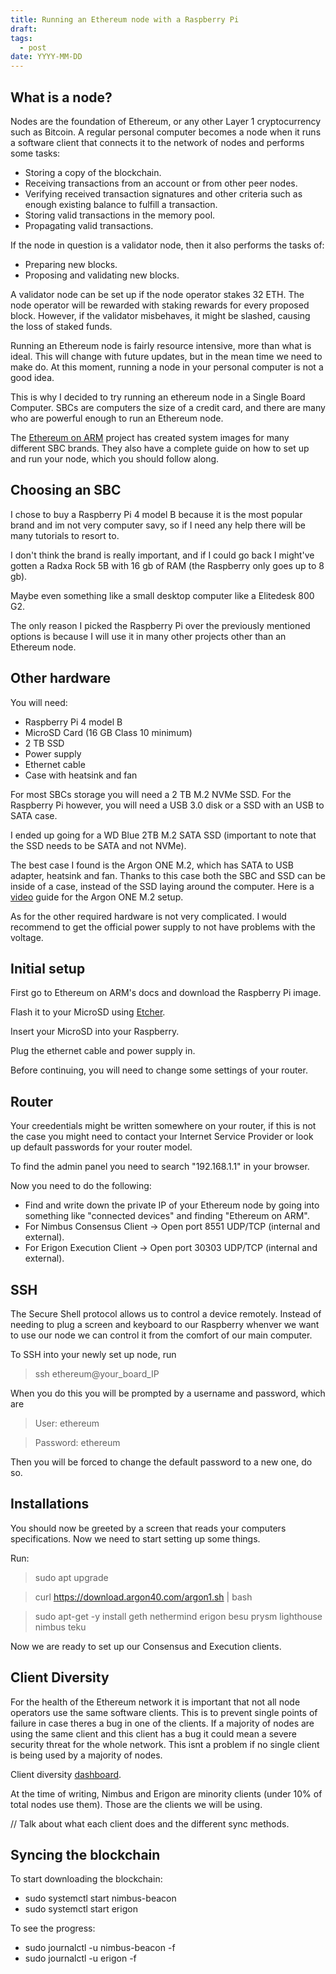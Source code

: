 ```yaml
---
title: Running an Ethereum node with a Raspberry Pi
draft: 
tags:
  - post
date: YYYY-MM-DD
---
```

## What is a node?

Nodes are the foundation of Ethereum, or any other Layer 1 cryptocurrency such as Bitcoin. A regular personal computer becomes a node when it runs a software client that connects it to the network of nodes and performs some tasks:

- Storing a copy of the blockchain.
- Receiving transactions from an account or from other peer nodes.
- Verifying received transaction signatures and other criteria such as enough existing balance to fulfill a transaction.
- Storing valid transactions in the memory pool.
- Propagating valid transactions.

If the node in question is a validator node, then it also performs the tasks of:

- Preparing new blocks.
- Proposing and validating new blocks.

A validator node can be set up if the node operator stakes 32 ETH. The node operator will be rewarded with staking rewards for every proposed block. However, if the validator misbehaves, it might be slashed, causing the loss of staked funds.


Running an Ethereum node is fairly resource intensive, more than what is ideal. This will change with future updates, but in the mean time we need to make do. At this moment, running a node in your personal computer is not a good idea.

This is why I decided to try running an ethereum node in a Single Board Computer. SBCs are computers the size of a credit card, and there are many who are powerful enough to run an Ethereum node.

The [Ethereum on ARM](https://ethereum-on-arm-documentation.readthedocs.io/en/latest/index.html#) project has created system images for many different SBC brands. They also have a complete guide on how to set up and run your node, which you should follow along.



## Choosing an SBC

I chose to buy a Raspberry Pi 4 model B because it is the most popular brand and im not very computer savy, so if I need any help there will be many tutorials to resort to.

I don't think the brand is really important, and if I could go back I might've gotten a Radxa Rock 5B with 16 gb of RAM (the Raspberry only goes up to 8 gb).

Maybe even something like a small desktop computer like a Elitedesk 800 G2.

The only reason I picked the Raspberry Pi over the previously mentioned options is because I will use it in many other projects other than an Ethereum node.


## Other hardware

You will need:

- Raspberry Pi 4 model B
- MicroSD Card (16 GB Class 10 minimum)
- 2 TB SSD
- Power supply
- Ethernet cable
- Case with heatsink and fan

For most SBCs storage you will need a 2 TB M.2 NVMe SSD. For the Raspberry Pi however, you will need a USB 3.0 disk or a SSD with an USB to SATA case.

I ended up going for a WD Blue 2TB M.2 SATA SSD (important to note that the SSD needs to be SATA and not NVMe).

The best case I found is the Argon ONE M.2, which has SATA to USB adapter, heatsink and fan. Thanks to this case both the SBC and SSD can be inside of a case, instead of the SSD laying around the computer. Here is a [video](https://www.youtube.com/watch?v=62FfPT38obo) guide for the Argon ONE M.2 setup.

As for the other required hardware is not very complicated. I would recommend to get the official power supply to not have problems with the voltage.



## Initial setup

First go to Ethereum on ARM's docs and download the Raspberry Pi image.

Flash it to your MicroSD using [Etcher](https://etcher.balena.io/).

Insert your MicroSD into your Raspberry.

Plug the ethernet cable and power supply in.

Before continuing, you will need to change some settings of your router.


## Router

Your creedentials might be written somewhere on your router, if this is not the case you might need to contact your Internet Service Provider or look up default passwords for your router model.

To find the admin panel you need to search "192.168.1.1" in your browser.

Now you need to do the following:
- Find and write down the private IP of your Ethereum node by going into something like "connected devices" and finding "Ethereum on ARM".
- For Nimbus Consensus Client -> Open port 8551 UDP/TCP (internal and external).
- For Erigon Execution Client -> Open port 30303 UDP/TCP (internal and external).


## SSH

The Secure Shell protocol allows us to control a device remotely. Instead of needing to plug a screen and keyboard to our Raspberry whenver we want to use our node we can control it from the comfort of our main computer.

To SSH into your newly set up node, run

> ssh ethereum@your_board_IP

When you do this you will be prompted by a username and password, which are

> User: ethereum

> Password: ethereum

Then you will be forced to change the default password to a new one, do so.


## Installations

You should now be greeted by a screen that reads your computers specifications. Now we need to start setting up some things.

Run:

> sudo apt upgrade

> curl https://download.argon40.com/argon1.sh | bash

> sudo apt-get -y install geth nethermind erigon besu prysm lighthouse nimbus teku

Now we are ready to set up our Consensus and Execution clients.


## Client Diversity

For the health of the Ethereum network it is important that not all node operators use the same software clients. This is to prevent single points of failure in case theres a bug in one of the clients. If a majority of nodes are using the same client and this client has a bug it could mean a severe security threat for the whole network. This isnt a problem if no single client is being used by a majority of nodes.

Client diversity [dashboard](https://clientdiversity.org/#switch).

At the time of writing, Nimbus and Erigon are minority clients (under 10% of total nodes use them). Those are the clients we will be using.

// Talk about what each client does and the different sync methods.


## Syncing the blockchain

To start downloading the blockchain:
- sudo systemctl start nimbus-beacon
- sudo systemctl start erigon

To see the progress:
- sudo journalctl -u nimbus-beacon -f
- sudo journalctl -u erigon -f
